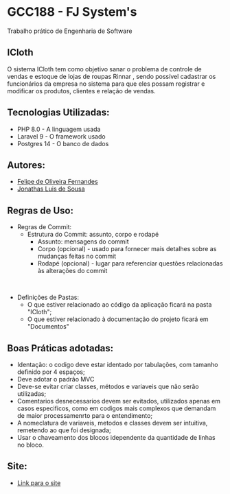 # GCC188 - FJ System's
Trabalho prático de Engenharia de Software

<h2>ICloth</h2>
O sistema ICloth tem como objetivo sanar o problema de controle de vendas e estoque de  lojas de roupas Rinnar , sendo possível cadastrar os funcionários da empresa no sistema para que eles possam registrar e modificar os produtos, clientes e relação de vendas.
<br>
<h2>Tecnologias Utilizadas:</h2>
    <ul>
        <li>PHP 8.0 - A linguagem usada</li>
        <li>Laravel 9 - O framework usado</li> 
        <li>Postgres 14 - O banco de dados</li>
    </ul>

## Autores:
- <a href="https://github.com/FelipeOFernandes">Felipe de Oliveira Fernandes</a>
- <a href="https://github.com/jonathasluis">Jonathas Luis de Sousa</a>

## Regras de Uso:
- Regras de Commit:
    - Estrutura do Commit​​​​​​​: assunto, corpo e rodapé
        - Assunto: mensagens do commit
        - Corpo (opcional) - usado para fornecer mais detalhes sobre as mudanças feitas no commit
        - Rodapé (opcional) - lugar para referenciar questões relacionadas às alterações do commit

<br>

- Definições de Pastas:
    - O que estiver relacionado ao código da aplicação ficará na pasta "ICloth";
    - O que estiver relacionado à documentação do projeto ficará em "Documentos"

## Boas Práticas adotadas:
- Identação: o codigo deve estar identado por tabulações, com tamanho definido por 4 espaços;
- Deve adotar o padrão MVC
- Deve-se evitar criar classes, métodos e variaveis que não serão utilizadas;
- Comentarios desnecessarios devem ser evitados, utilizados apenas em casos especificos, como em codigos mais complexos que demandam de maior processamenrto para o entendimento;
- A nomeclatura de variaveis, metodos e classes devem ser intuitiva, remetendo ao que foi designada;
- Usar o chaveamento dos blocos idependente da quantidade de linhas no bloco.

## Site:
- <a href="https://iclothfaculdade.herokuapp.com/">Link para o site</a>

